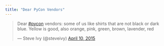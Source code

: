 ```yaml
---
title: "Dear PyCon Vendors"
---
```


<blockquote class="twitter-tweet" data-partner="tweetdeck"><p>Dear <a href="https://twitter.com/hashtag/pycon?src=hash">#pycon</a> vendors: some of us like shirts that are not black or dark blue. Yellow is good, also orange, pink, green, brown, lavender, red</p>&mdash; Steve Ivy (@steveivy) <a href="https://twitter.com/steveivy/status/586625427441111041">April 10, 2015</a></blockquote>
